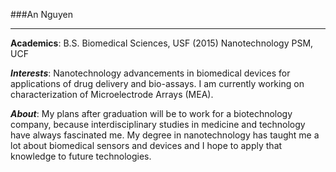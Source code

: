 ###An Nguyen
___

**Academics**: B.S. Biomedical Sciences, USF (2015) Nanotechnology PSM, UCF

***Interests***: Nanotechnology advancements in biomedical devices for applications of drug delivery and bio-assays. I am currently working on characterization of Microelectrode Arrays (MEA).

***About***: My plans after graduation will be to work for a biotechnology company, because interdisciplinary studies in medicine and technology have always fascinated me. My degree in nanotechnology has taught me a lot about biomedical sensors and devices and I hope to apply that knowledge to future technologies.